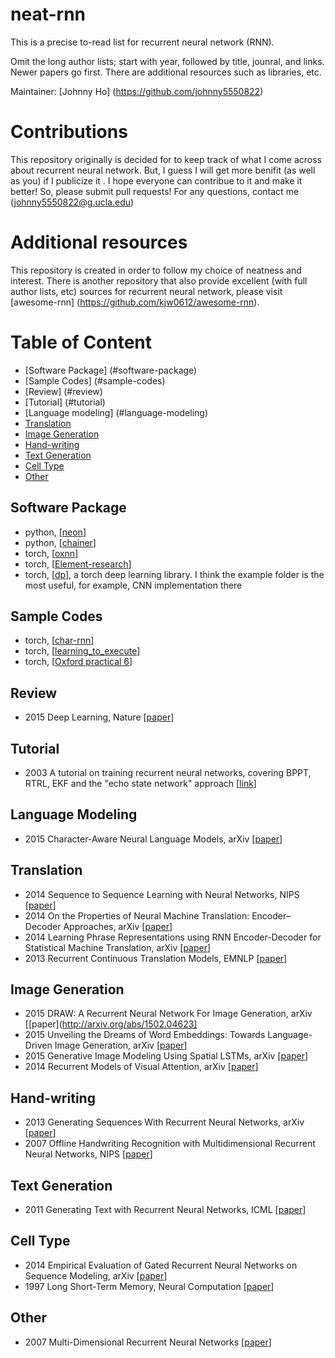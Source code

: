 # neat-rnn
This is a precise to-read list for recurrent neural network (RNN). 

Omit the long author lists; start with year, followed by title, jounral, and links. Newer papers go first. There are additional resources such as libraries, etc.

Maintainer: [Johnny Ho] (https://github.com/johnny5550822)

# Contributions
This repository originally is decided for to keep track of what I come across about recurrent neural network. But, I guess I will get more benifit (as well as you) if I publicize it . I hope everyone can contribue to it and make it better! So, please submit pull requests! For any questions, contact me (johnny5550822@g.ucla.edu)

# Additional resources
This repository is created in order to follow my choice of neatness and interest. There is another repository that also provide excellent (with full author lists, etc) sources for recurrent neural network, please visit [awesome-rnn] (https://github.com/kjw0612/awesome-rnn). 

# Table of Content
- [Software Package] (#software-package)
- [Sample Codes] (#sample-codes)
- [Review] (#review) 
- [Tutorial] (#tutorial)
- [Language modeling] (#language-modeling)
- [Translation](#translation)
- [Image Generation](#image-generation)
- [Hand-writing](#hand-writing)
- [Text Generation](#text-generation)
- [Cell Type](#cell-type)
- [Other](#other)

## Software Package
+ python, [[neon](https://github.com/NervanaSystems/neon)]
+ python, [[chainer](https://github.com/pfnet/chainer)]
+ torch, [[oxnn](https://github.com/tkocisky/oxnn)]
+ torch, [[Element-research](https://github.com/Element-Research/rnn)]
+ torch, [[dp](https://github.com/nicholas-leonard/dp)], a torch deep learning library. I think the example folder is the most useful, for example, CNN implementation there

## Sample Codes
+ torch, [[char-rnn](https://github.com/karpathy/char-rnn)]
+ torch, [[learning_to_execute](https://github.com/wojciechz/learning_to_execute)]
+ torch, [[Oxford practical 6](https://github.com/oxford-cs-ml-2015/practical6)]

## Review
+ 2015 Deep Learning, Nature [[paper](http://www.nature.com/nature/journal/v521/n7553/full/nature14539.html)]

## Tutorial
+ 2003 A tutorial on training recurrent neural networks, covering BPPT, RTRL, EKF and the "echo state network" approach [[link](http://minds.jacobs-university.de/sites/default/files/uploads/papers/ESNTutorialRev.pdf)]

## Language Modeling
+ 2015 Character-Aware Neural Language Models, arXiv [[paper](http://arxiv.org/pdf/1508.06615v2.pdf)]

## Translation
+ 2014 Sequence to Sequence Learning with Neural Networks, NIPS [[paper](http://papers.nips.cc/paper/5346-sequence-to-sequence-learning-with-neural-networks)]
+ 2014 On the Properties of Neural Machine Translation: Encoder–Decoder Approaches, arXiv [[paper](http://arxiv.org/abs/1409.1259)]
+ 2014 Learning Phrase Representations using RNN Encoder-Decoder for Statistical Machine Translation, arXiv [[paper](http://arxiv.org/abs/1406.1078)]
+ 2013 Recurrent Continuous Translation Models, EMNLP [[paper](http://nal.co/papers/KalchbrennerBlunsom_EMNLP13)]

## Image Generation
+ 2015 DRAW: A Recurrent Neural Network For Image Generation, arXiv [[paper](http://arxiv.org/abs/1502.04623]
+ 2015 Unveiling the Dreams of Word Embeddings: Towards Language-Driven Image Generation, arXiv [[paper](http://arxiv.org/abs/1506.03500)]
+ 2015 Generative Image Modeling Using Spatial LSTMs, arXiv [[paper](http://arxiv.org/abs/1506.03478)]
+ 2014 Recurrent Models of Visual Attention, arXiv [[paper](http://arxiv.org/abs/1406.6247)]

## Hand-writing
+ 2013 Generating Sequences With Recurrent Neural Networks, arXiv [[paper](http://arxiv.org/abs/1308.0850)]
+ 2007 Offline Handwriting Recognition with Multidimensional Recurrent Neural Networks, NIPS [[paper](http://papers.nips.cc/paper/3449-offline-handwriting-recognition-with-multidimensional-recurrent-neural-networks)]

## Text Generation
+ 2011 Generating Text with Recurrent Neural Networks, ICML [[paper](http://machinelearning.wustl.edu/mlpapers/paper_files/ICML2011Sutskever_524.pdf)]

## Cell Type
+ 2014 Empirical Evaluation of Gated Recurrent Neural Networks on Sequence Modeling, arXiv [[paper](http://arxiv.org/abs/1412.3555)]
+ 1997 Long Short-Term Memory, Neural Computation [[paper](http://ieeexplore.ieee.org/xpls/abs_all.jsp?arnumber=6795963)]

## Other
+ 2007 Multi-Dimensional Recurrent Neural Networks [[paper](http://people.idsia.ch/~juergen/icann_2007.pdf)]




